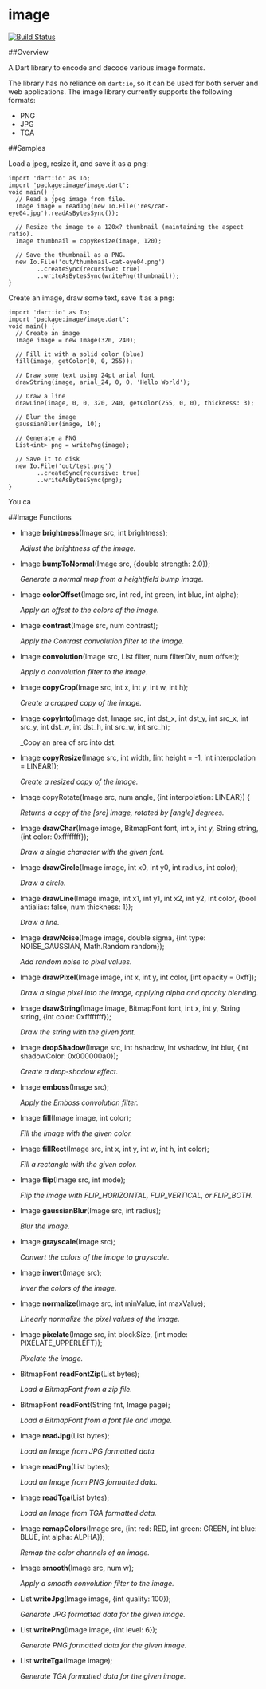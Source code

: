 # image

[![Build Status](https://drone.io/bitbucket.org/brendan_duncan/image/status.png)](https://drone.io/bitbucket.org/brendan_duncan/image/latest)

##Overview

A Dart library to encode and decode various image formats.

The library has no reliance on `dart:io`, so it can be used for both server and
web applications. The image library currently supports the following 
formats:

- PNG
- JPG
- TGA

##Samples

Load a jpeg, resize it, and save it as a png:

    import 'dart:io' as Io;
    import 'package:image/image.dart';
    void main() {
      // Read a jpeg image from file.
      Image image = readJpg(new Io.File('res/cat-eye04.jpg').readAsBytesSync());

      // Resize the image to a 120x? thumbnail (maintaining the aspect ratio).
      Image thumbnail = copyResize(image, 120);
    
      // Save the thumbnail as a PNG.
      new Io.File('out/thumbnail-cat-eye04.png')
            ..createSync(recursive: true)
            ..writeAsBytesSync(writePng(thumbnail));
    }

Create an image, draw some text, save it as a png:

    import 'dart:io' as Io;
    import 'package:image/image.dart';
    void main() {
      // Create an image
      Image image = new Image(320, 240);
      
      // Fill it with a solid color (blue)
      fill(image, getColor(0, 0, 255));
      
      // Draw some text using 24pt arial font
      drawString(image, arial_24, 0, 0, 'Hello World');
      
      // Draw a line
      drawLine(image, 0, 0, 320, 240, getColor(255, 0, 0), thickness: 3);
      
      // Blur the image
      gaussianBlur(image, 10);
      
      // Generate a PNG
      List<int> png = writePng(image);
      
      // Save it to disk
      new Io.File('out/test.png')
            ..createSync(recursive: true)
            ..writeAsBytesSync(png);
    }

You ca
    
##Image Functions
- Image **brightness**(Image src, int brightness);

  _Adjust the brightness of the image._
  
- Image **bumpToNormal**(Image src, {double strength: 2.0});

  _Generate a normal map from a heightfield bump image._
  
- Image **colorOffset**(Image src, int red, int green, int blue, int alpha);

  _Apply an offset to the colors of the image._
  
- Image **contrast**(Image src, num contrast);

  _Apply the Contrast convolution filter to the image._
  
- Image **convolution**(Image src, List<num> filter, num filterDiv, num offset);

  _Apply a convolution filter to the image._
  
- Image **copyCrop**(Image src, int x, int y, int w, int h);

  _Create a cropped copy of the image._

- Image **copyInto**(Image dst, Image src, int dst_x, int dst_y, int src_x, int src_y, int dst_w, int dst_h, int src_w, int src_h);

  _Copy an area of src into dst.
  
- Image **copyResize**(Image src, int width, [int height = -1, int interpolation = LINEAR]);

  _Create a resized copy of the image._
  
- Image copyRotate(Image src, num angle, {int interpolation: LINEAR}) {

  _Returns a copy of the [src] image, rotated by [angle] degrees._
  
- Image **drawChar**(Image image, BitmapFont font, int x, int y, String string, {int color: 0xffffffff});

  _Draw a single character with the given font._
  
- Image **drawCircle**(Image image, int x0, int y0, int radius, int color);
  
  _Draw a circle._
  
- Image **drawLine**(Image image, int x1, int y1, int x2, int y2, int color,
                     {bool antialias: false, num thickness: 1});
                     
  _Draw a line._
  
- Image **drawNoise**(Image image, double sigma, {int type: NOISE_GAUSSIAN, Math.Random random});

  _Add random noise to pixel values._
  
- Image **drawPixel**(Image image, int x, int y, int color, [int opacity = 0xff]);

  _Draw a single pixel into the image, applying alpha and opacity blending._
  
- Image **drawString**(Image image, BitmapFont font, int x, int y, String string, {int color: 0xffffffff});

  _Draw the string with the given font._
  
- Image **dropShadow**(Image src, int hshadow, int vshadow, int blur,
                   {int shadowColor: 0x000000a0});

  _Create a drop-shadow effect._

- Image **emboss**(Image src);

  _Apply the Emboss convolution filter._
  
- Image **fill**(Image image, int color);

  _Fill the image with the given color._
  
- Image **fillRect**(Image src, int x, int y, int w, int h, int color);

  _Fill a rectangle with the given color._
  
- Image **flip**(Image src, int mode);

  _Flip the image with FLIP_HORIZONTAL, FLIP_VERTICAL, or FLIP_BOTH._
  
- Image **gaussianBlur**(Image src, int radius);

  _Blur the image._
  
- Image **grayscale**(Image src);

  _Convert the colors of the image to grayscale._

- Image **invert**(Image src);

  _Inver the colors of the image._

- Image **normalize**(Image src, int minValue, int maxValue);

  _Linearly normalize the pixel values of the image._
  
- Image **pixelate**(Image src, int blockSize, {int mode: PIXELATE_UPPERLEFT});

  _Pixelate the image._
  
- BitmapFont **readFontZip**(List<int> bytes);

  _Load a BitmapFont from a zip file._
  
- BitmapFont **readFont**(String fnt, Image page);

  _Load a BitmapFont from a font file and image._
  
- Image **readJpg**(List<int> bytes);

  _Load an Image from JPG formatted data._
  
- Image **readPng**(List<int> bytes);

  _Load an Image from PNG formatted data._
  
- Image **readTga**(List<int> bytes);

  _Load an Image from TGA formatted data._
  
- Image **remapColors**(Image src, {int red: RED, int green: GREEN, int blue: BLUE, int alpha: ALPHA});

  _Remap the color channels of an image._

- Image **smooth**(Image src, num w);

  _Apply a smooth convolution filter to the image._
  
- List<int> **writeJpg**(Image image, {int quality: 100});

  _Generate JPG formatted data for the given image._
  
- List<int> **writePng**(Image image, {int level: 6});

  _Generate PNG formatted data for the given image._
  
- List<int> **writeTga**(Image image);

  _Generate TGA formatted data for the given image._
